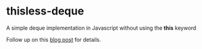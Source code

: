 # thisless-deque
A simple deque implementation in Javascript without using the **this** keyword

Follow up on this [blog post](https-medium-com-fanisdespoudis-this-less-javascript-development-128839c6559e) for details.